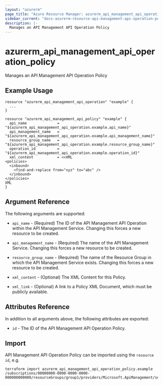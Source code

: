 ```yaml
---
layout: "azurerm"
page_title: "Azure Resource Manager: azurerm_api_management_api_operation_policy"
sidebar_current: "docs-azurerm-resource-api-management-api-operation-policy"
description: |-
  Manages an API Management API Operation Policy
---
```


# azurerm_api_management_api_operation_policy

Manages an API Management API Operation Policy


## Example Usage

```hcl
resource "azurerm_api_management_api_operation" "example" {
  ...
}

resource "azurerm_api_management_api_policy" "example" {
  api_name              = "${azurerm_api_management_api_operation.example.api_name}"
  api_management_name   = "${azurerm_api_management_api_operation.example.api_management_name}"
  resource_group_name   = "${azurerm_api_management_api_operation.example.resource_group_name}"
  operation_id          = "${azurerm_api_management_api_operation.example.operation_id}"
  xml_content           = <<XML
<policies>
  <inbound>
    <find-and-replace from="xyz" to="abc" />
  </inbound>
</policies>
XML
}
```


## Argument Reference

The following arguments are supported:

* `api_name` - (Required) The ID of the API Management API Operation within the API Management Service. Changing this forces a new resource to be created.

* `api_management_name` - (Required) The name of the API Management Service. Changing this forces a new resource to be created.

* `resource_group_name` - (Required) The name of the Resource Group in which the API Management Service exists. Changing this forces a new resource to be created.

* `xml_content` - (Optional) The XML Content for this Policy.

* `xml_link` - (Optional) A link to a Policy XML Document, which must be publicly available.

## Attributes Reference

In addition to all arguments above, the following attributes are exported:

* `id` - The ID of the API Management API Operation Policy.

## Import

API Management API Operation Policy can be imported using the `resource id`, e.g.

```shell
terraform import azurerm_api_management_api_operation_policy.example /subscriptions/00000000-0000-0000-0000-000000000000/resourceGroups/group1/providers/Microsoft.ApiManagement/service/instance1/apis/api1/operations/operation1/policies/policy
```
